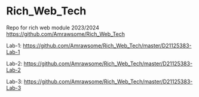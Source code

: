 # Rich_Web_Tech
Repo for rich web module 2023/2024
https://github.com/Amrawsome/Rich_Web_Tech

Lab-1: https://github.com/Amrawsome/Rich_Web_Tech/master/D21125383-Lab-1

Lab-2: https://github.com/Amrawsome/Rich_Web_Tech/master/D21125383-Lab-2

Lab-3: https://github.com/Amrawsome/Rich_Web_Tech/master/D21125383-Lab-3
